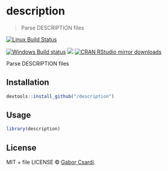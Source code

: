
# description

> Parse DESCRIPTION files

[![Linux Build Status](https://travis-ci.org//description.svg?branch=master)](https://travis-ci.org//description)

[![Windows Build status](https://ci.appveyor.com/api/projects/status/github//description?svg=true)](https://ci.appveyor.com/project//description)
[![](http://www.r-pkg.org/badges/version/description)](http://www.r-pkg.org/pkg/description)
[![CRAN RStudio mirror downloads](http://cranlogs.r-pkg.org/badges/description)](http://www.r-pkg.org/pkg/description)


Parse DESCRIPTION files

## Installation

```r
devtools::install_github("/description")
```

## Usage

```r
library(description)
```

## License

MIT + file LICENSE © [Gabor Csardi](https://github.com/).
